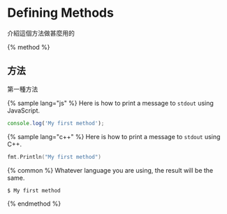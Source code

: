 # Defining Methods

介紹這個方法做甚麼用的

{% method %}
## 方法

第一種方法

{% sample lang="js" %}
Here is how to print a message to `stdout` using JavaScript.

```js
console.log('My first method');
```

{% sample lang="c++" %}
Here is how to print a message to `stdout` using C++.

```go
fmt.Println("My first method")
```

{% common %}
Whatever language you are using, the result will be the same.

```bash
$ My first method
```
{% endmethod %}
